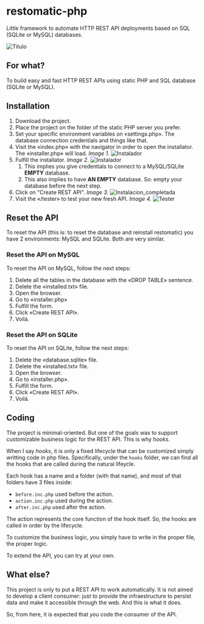 # restomatic-php

Little framework to automate HTTP REST API deployments based on SQL (SQLite or MySQL) databases.

![Titulo](./tester/img/restomatic_titulo.png)

## For what?

To build easy and fast HTTP REST APIs using static PHP and SQL database (SQLite or MySQL).

## Installation

1. Download the project.
2. Place the project on the folder of the static PHP server you prefer.
3. Set your specific environment variables on «settings.php». The database connection credentials and things like that.
4. Visit the «index.php» with the navigator in order to open the installator. The «installer.php» will load. *Image 1.* ![Instalador](./tester/img/instalador.png)
5. Fulfill the installator. *Image 2.* ![Instalador](./tester/img/instalador_2.png)
   1. This implies you give credentials to connect to a MySQL/SQLite **EMPTY** database.
   2. This also implies to have **AN EMPTY** database. So: empty your database before the next step.
6. Click on "Create REST API". *Image 3.* ![Instalacion_completada](./tester/img/instalacion_completada.png)
7. Visit the «/tester» to test your new fresh API. *Image 4.* ![Tester](./tester/img/tester_insert_exitoso.png)

## Reset the API

To reset the API (this is: to reset the database and reinstall restomatic) you have 2 environments: MySQL and SQLite. Both are very similar.

### Reset the API on MySQL

To reset the API on MySQL, follow the next steps:

1. Delete all the tables in the database with the «DROP TABLE» sentence.
2. Delete the «installed.txt» file.
3. Open the browser.
4. Go to «installer.php»
5. Fulfill the form.
6. Click «Create REST API».
7. Voilá.

### Reset the API on SQLite

To reset the API on SQLite, follow the next steps:

1. Delete the «database.sqlite» file.
2. Delete the «installed.txt» file.
3. Open the browser.
4. Go to «installer.php».
5. Fulfill the form.
6. Click «Create REST API».
7. Voilá.

## Coding

The project is minimal-oriented. But one of the goals was to support customizable business logic for the REST API. This is why *hooks*.

When I say *hooks*, it is only a fixed lifecycle that can be customized simply writting code in php files. Specifically, under the `hooks` folder, we can find all the hooks that are called during the natural lifeycle.

Each hook has a name and a folder (with that name), and most of that folders have 3 files inside:
  - `before.inc.php` used before the action.
  - `action.inc.php` used during the action.
  - `after.inc.php` used after the action.

The action represents the core function of the hook itself. So, the hooks are called in order by the lifecycle.

To customize the business logic, you simply have to write in the proper file, the proper logic.

To extend the API, you can try at your own.

## What else?

This project is only to put a REST API to work automatically. It is not aimed to develop a client consumer: just to provide the infraestructure to persist data and make it accessible through the web. And this is what it does.

So, from here, it is expected that *you* code the consumer of the API.